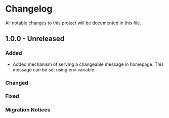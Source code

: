 # Changelog

All notable changes to this project will be documented in this file.

## 1.0.0 - Unreleased

### Added

- Added mechanism of serving a changeable message in homepage. This message can be set using env
  variable.

### Changed

### Fixed

### Migration Notices